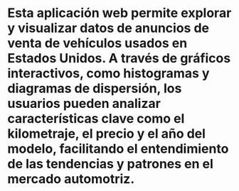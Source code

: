 # Esta aplicación web permite explorar y visualizar datos de anuncios de venta de vehículos usados en Estados Unidos. A través de gráficos interactivos, como histogramas y diagramas de dispersión, los usuarios pueden analizar características clave como el kilometraje, el precio y el año del modelo, facilitando el entendimiento de las tendencias y patrones en el mercado automotriz.

